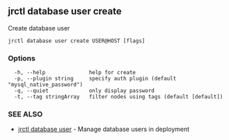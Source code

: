 ## jrctl database user create

Create database user

```
jrctl database user create USER@HOST [flags]
```

### Options

```
  -h, --help              help for create
  -p, --plugin string     specify auth plugin (default "mysql_native_password")
  -q, --quiet             only display password
  -t, --tag stringArray   filter nodes using tags (default [default])
```

### SEE ALSO

* [jrctl database user](jrctl_database_user.md)	 - Manage database users in deployment


